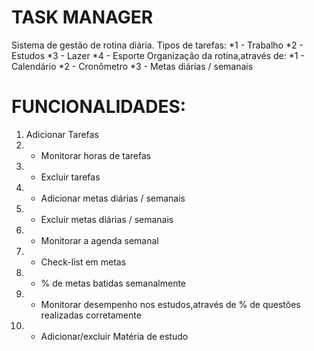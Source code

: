 # TASK MANAGER

Sistema de gestão de rotina diária.
Tipos de tarefas:
*1 - Trabalho
*2 - Estudos
*3 - Lazer
*4 - Esporte
Organização da rotina,através de:
*1 - Calendário
*2 - Cronômetro
*3 - Metas diárias / semanais

# FUNCIONALIDADES:
1. Adicionar Tarefas
2. - Monitorar horas de tarefas
3. - Excluir tarefas
4. - Adicionar metas diárias / semanais
5. - Excluir metas diárias / semanais
6. - Monitorar a agenda semanal
7. - Check-list em metas
8. - % de metas batidas semanalmente
9. - Monitorar desempenho nos estudos,através de % de questões realizadas corretamente
10. - Adicionar/excluir Matéria de estudo


